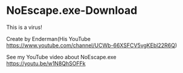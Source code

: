 # NoEscape.exe-Download

This is a virus!

Create by Enderman(His YouTube https://www.youtube.com/channel/UCWb-66XSFCV5vgKEbl22R6Q)

See my YouTube video about NoEscape.exe https://youtu.be/w1N8QhSOFFk

